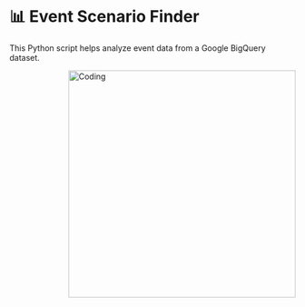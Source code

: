 # 📊 Event Scenario Finder

This Python script helps analyze event data from a Google BigQuery dataset.

<img align="right" alt="Coding" width="400" src="https://kondado.io/assets/images/source-bigquery.gif">

